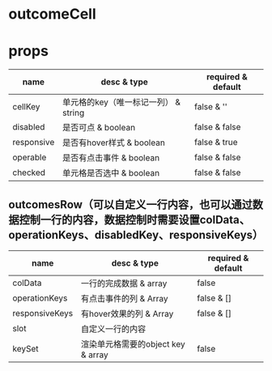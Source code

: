 # outcomeCell

# props

name       | desc & type              | required & default
---------- | ------------------------ | ------------------
cellKey    | 单元格的key（唯一标记一列） & string | false & ''
disabled   | 是否可点 & boolean           | false & false
responsive | 是否有hover样式 & boolean     | false & true
operable   | 是否有点击事件 & boolean        | false & false
checked    | 单元格是否选中 & boolean        | false & false

## outcomesRow（可以自定义一行内容，也可以通过数据控制一行的内容，数据控制时需要设置colData、operationKeys、disabledKey、responsiveKeys）

name           | desc & type                | required & default
-------------- | -------------------------- | ------------------
colData        | 一行的完成数据 & array            | false
operationKeys  | 有点击事件的列 & Array            | false & []
responsiveKeys | 有hover效果的列 & Array         | false & []
slot           | 自定义一行的内容                   |
keySet         | 渲染单元格需要的object key & array | false
